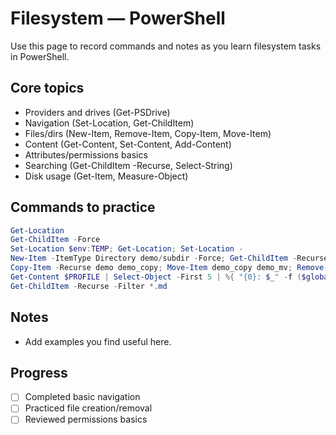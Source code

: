 # Filesystem — PowerShell

Use this page to record commands and notes as you learn filesystem tasks in PowerShell.

## Core topics
- Providers and drives (Get-PSDrive)
- Navigation (Set-Location, Get-ChildItem)
- Files/dirs (New-Item, Remove-Item, Copy-Item, Move-Item)
- Content (Get-Content, Set-Content, Add-Content)
- Attributes/permissions basics
- Searching (Get-ChildItem -Recurse, Select-String)
- Disk usage (Get-Item, Measure-Object)

## Commands to practice
```powershell
Get-Location
Get-ChildItem -Force
Set-Location $env:TEMP; Get-Location; Set-Location -
New-Item -ItemType Directory demo/subdir -Force; Get-ChildItem -Recurse demo
Copy-Item -Recurse demo demo_copy; Move-Item demo_copy demo_mv; Remove-Item -Recurse -Force demo_mv
Get-Content $PROFILE | Select-Object -First 5 | %{ "{0}: $_" -f ($global:i++); $null } | Out-Host
Get-ChildItem -Recurse -Filter *.md
```

## Notes
- Add examples you find useful here.

## Progress
- [ ] Completed basic navigation
- [ ] Practiced file creation/removal
- [ ] Reviewed permissions basics
